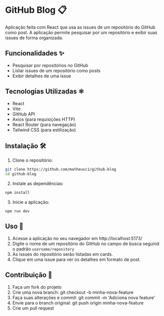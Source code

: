 # GitHub Blog 📋

Aplicação feita com React que usa as issues de um repositório do GitHub como post. A aplicação permite pesquisar por um repositório e exibir suas issues de forma organizada.

## Funcionalidades ✨

- Pesquisar por repositórios no GitHub
- Listar issues de um repositório como posts
- Exibir detalhes de uma issue

## Tecnologias Utilizadas ⚛️

- React
- Vite
- GitHub API
- Axios (para requisições HTTP)
- React Router (para navegação)
- Tailwind CSS (para estilização)

## Instalação 🛠️

1. Clone o repositório:

```sh
git clone https://github.com/matheusc1/github-blog
cd github-blog
```
2. Instale as dependências:

```sh
npm install
```

3. Inicie a aplicação:

```
npm run dev
```

## Uso 🚀

1. Acesse a aplicação no seu navegador em http://localhost:5173/
2. Digite o nome de um repositório do GitHub no campo de busca seguind o padrão `username/repository`
3. As issues do repositório serão listadas em cards.
4. Clique em uma issue para ver os detalhes em formato de post.

## Contribuição 🤝

1. Faça um fork do projeto
2. Crie uma nova branch: git checkout -b minha-nova-feature
3. Faça suas alterações e commit: git commit -m 'Adiciona nova feature'
4. Envie para o branch original: git push origin minha-nova-feature
5. Crie um pull request